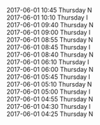 2017-06-01 10:45 Thursday  N  
2017-06-01 10:10 Thursday  I  
2017-06-01 09:40 Thursday  N  
2017-06-01 09:00 Thursday  I  
2017-06-01 08:55 Thursday  N  
2017-06-01 08:45 Thursday  I  
2017-06-01 08:40 Thursday  N  
2017-06-01 06:10 Thursday  I  
2017-06-01 06:00 Thursday  N  
2017-06-01 05:45 Thursday  I  
2017-06-01 05:10 Thursday  N  
2017-06-01 05:00 Thursday  I  
2017-06-01 04:55 Thursday  N  
2017-06-01 04:30 Thursday  I  
2017-06-01 04:25 Thursday  N  
